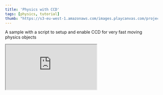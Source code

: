 ```yaml
---
title: 'Physics with CCD'
tags: [physics, tutorial]
thumb: "https://s3-eu-west-1.amazonaws.com/images.playcanvas.com/projects/12/447023/525467-image-75.jpg"
---
```


A sample with a script to setup and enable CCD for very fast moving physics objects

<div className="iframe-container">
    <iframe src="https://playcanv.as/p/jBMFj7l2/" title="Physics with CCD" allow="camera; microphone; xr-spatial-tracking; fullscreen" allowfullscreen></iframe>
</div>

